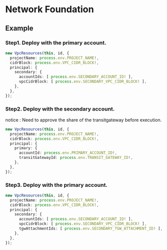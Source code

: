 # Network Foundation

## Example

### Step1. Deploy with the primary account.

```typescript
new VpcResources(this, id, {
  projectName: process.env.PROJECT_NAME!,
  cidrBlock: process.env.VPC_CIDR_BLOCK!,
  principal: {
    secondary: {
      accountIds: [ process.env.SECONDARY_ACCOUNT_ID! ],
      vpcCidrBlock: [ process.env.SECONDARY_VPC_CIDR_BLOCK! ],
    },
  },
});
```

### Step2. Deploy with the secondary account.

notice : Need to approve the share of the transitgateway before execution.

```typescript
new VpcResources(this, id, {
  projectName: process.env.PROJECT_NAME!,
  cidrBlock: process.env.VPC_CIDR_BLOCK!,
  principal: {
    primary: {
      accountId: process.env.PRIMARY_ACCOUNT_ID!,
      transitGatewayId: process.env.TRANSIT_GATEWAY_ID!,
    },
  },
});
```

### Step3. Deploy with the primary account.

```typescript
new VpcResources(this, id, {
  projectName: process.env.PROJECT_NAME!,
  cidrBlock: process.env.VPC_CIDR_BLOCK!,
  principal: {
    secondary: {
      accountIds: [ process.env.SECONDARY_ACCOUNT_ID! ],
      vpcCidrBlock: [ process.env.SECONDARY_VPC_CIDR_BLOCK! ],
      tgwAttachmentIds: [ process.env.SECONDARY_TGW_ATTACHMENT_ID! ],
    },
  },
});
```
